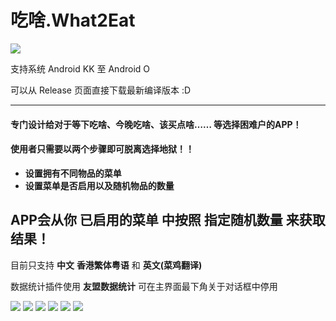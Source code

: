 
# 吃啥.What2Eat 

![](https://travis-ci.org/ocwvar/What-to-eat.svg?branch=master)

支持系统 Android KK 至 Android O

可以从 Release 页面直接下载最新编译版本 :D

----

#### 专门设计给对于等下吃啥、今晚吃啥、该买点啥…… 等选择困难户的APP！
#### 使用者只需要以两个步骤即可脱离选择地狱！！

- **设置拥有不同物品的菜单**
- **设置菜单是否启用以及随机物品的数量**

APP会从你 已启用的菜单 中按照 指定随机数量 来获取结果！
----
目前只支持 **中文** **香港繁体粤语** 和 **英文(菜鸡翻译)**

数据统计插件使用 **友盟数据统计** 可在主界面最下角关于对话框中停用

![](https://github.com/ocwvar/What-to-eat/blob/master/screenshots/main.png)
![](https://github.com/ocwvar/What-to-eat/blob/master/screenshots/result.png)
![](https://github.com/ocwvar/What-to-eat/blob/master/screenshots/menu.png)
![](https://github.com/ocwvar/What-to-eat/blob/master/screenshots/menu_edit.png)
![](https://github.com/ocwvar/What-to-eat/blob/master/screenshots/menu_options.png)
![](https://github.com/ocwvar/What-to-eat/blob/master/screenshots/record.png)
